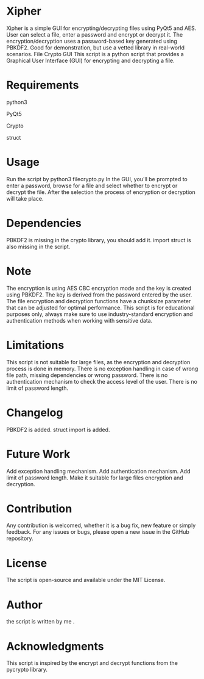 # Xipher
Xipher is a simple GUI for encrypting/decrypting files using PyQt5 and AES. User can select a file, enter a password and encrypt or decrypt it. The encryption/decryption uses a password-based key generated using PBKDF2. Good for demonstration, but use a vetted library in real-world scenarios.
File Crypto GUI
This script is a python script that provides a Graphical User Interface (GUI) for encrypting and decrypting a file.

# Requirements
python3

PyQt5

Crypto

struct
# Usage
Run the script by python3 filecrypto.py
In the GUI, you'll be prompted to enter a password, browse for a file and select whether to encrypt or decrypt the file.
After the selection the process of encryption or decryption will take place.
# Dependencies
PBKDF2 is missing in the crypto library, you should add it.
import struct is also missing in the script.
# Note
The encryption is using AES CBC encryption mode and the key is created using PBKDF2.
The key is derived from the password entered by the user.
The file encryption and decryption functions have a chunksize parameter that can be adjusted for optimal performance.
This script is for educational purposes only, always make sure to use industry-standard encryption and authentication methods when working with sensitive data.

# Limitations
This script is not suitable for large files, as the encryption and decryption process is done in memory.
There is no exception handling in case of wrong file path, missing dependencies or wrong password.
There is no authentication mechanism to check the access level of the user.
There is no limit of password length.
# Changelog
PBKDF2 is added.
struct import is added.
# Future Work
Add exception handling mechanism.
Add authentication mechanism.
Add limit of password length.
Make it suitable for large files encryption and decryption.
# Contribution
Any contribution is welcomed, whether it is a bug fix, new feature or simply feedback.
For any issues or bugs, please open a new issue in the GitHub repository.
# License
The script is open-source and available under the MIT License.
# Author
the script is written by me .
# Acknowledgments
This script is inspired by the encrypt and decrypt functions from the pycrypto library.
